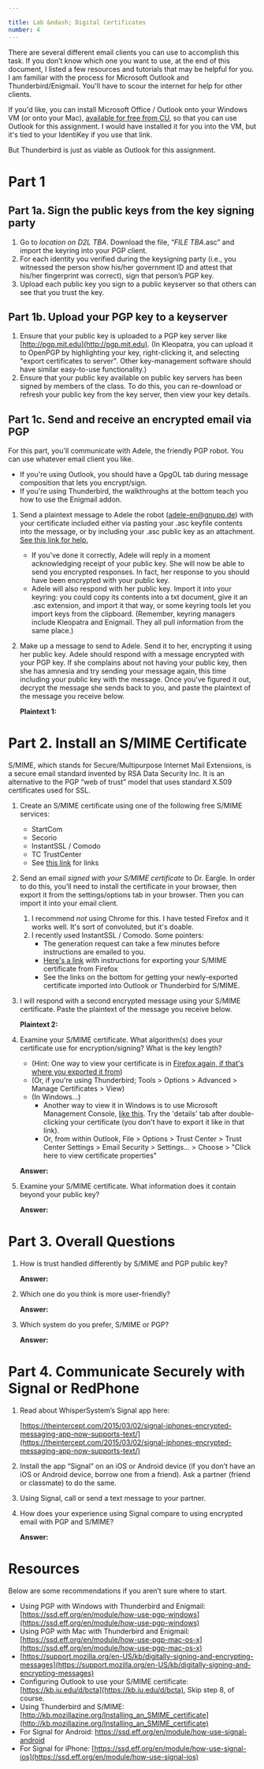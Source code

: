 ```yaml
---

title: Lab &ndash; Digital Certificates
number: 4
---
```


There are several different email clients you can use to accomplish this task. If you don’t know which one you want to use, at the end of this document, I listed a few resources and tutorials that may be helpful for you. I am familiar with the process for Microsoft Outlook and Thunderbird/Enigmail. You'll have to scour the internet for help for other clients.

<div class='alert alert-info'>

<p>If you'd like, you can install Microsoft Office / Outlook onto your Windows VM (or onto your Mac), <a href='https://oit.colorado.edu/services/messaging-collaboration/microsoft-office-365/help/proplus'>available for free from CU</a>, so that you can use Outlook for this assignment. I would have installed it for you into the VM, but it's tied to your IdentiKey if you use that link.</p>

<p>But Thunderbird is just as viable as Outlook for this assignment.</p></div>

# Part 1

## Part 1a. Sign the public keys from the key signing party

1.	Go to *location on D2L TBA*. Download the file, “*FILE TBA*.asc” and import the keyring into your PGP client.
2.	For each identity you verified during the keysigning party (i.e., you witnessed the person show his/her government ID and attest that his/her fingerprint was correct), sign that person’s PGP key.
3.	Upload each public key you sign to a public keyserver so that others can see that you trust the key.

## Part 1b. Upload your PGP key to a keyserver

1.	Ensure that your public key is uploaded to a PGP key server like [http://pgp.mit.edu](http://pgp.mit.edu).  (In Kleopatra, you can upload it to OpenPGP by highlighting your key, right-clicking it, and selecting "export certificates to server". Other key-management software should have similar easy-to-use functionality.)
2.	Ensure that your public key available on public key servers has been signed by members of the class. To do this, you can re-download or refresh your public key from the key server, then view your key details.

## Part 1c. Send and receive an encrypted email via PGP
	
For this part, you'll communicate with Adele, the friendly PGP robot. You can use whatever email client you like.
* If you're using Outlook, you should have a GpgOL tab during message composition that lets you encrypt/sign.
* If you're using Thunderbird, the walkthroughs at the bottom teach you how to use the Enigmail addon.

1.  Send a plaintext message to Adele the robot (adele-en@gnupp.de) with your certificate included either via pasting your .asc keyfile contents into the message, or by including your .asc public key as an attachment. [See this link for help.](https://www.gpg4win.org/doc/en/gpg4win-compendium_13.html#sec_publishPerEmail)
	* If you've done it correctly, Adele will reply in a moment acknowledging receipt of your public key. She will now be able to send you encrypted responses. In fact, her response to you should have been encrypted with your public key.
	* Adele will also respond with her public key. Import it into your keyring: you could copy its contents into a txt document, give it an .asc extension, and import it that way, or some keyring tools let you import keys from the clipboard. (Remember, keyring managers include Kleopatra and Enigmail. They all pull information from the same place.)

1.	Make up a message to send to Adele. Send it to her, encrypting it using her public key. Adele should respond with a message encrypted with your PGP key. If she complains about not having your public key, then she has amnesia and try sending your message again, this time including your public key with the message. Once you've figured it out, decrypt the message she sends back to you, and paste the plaintext of the message you receive below.

    **Plaintext 1:** 
    
# Part 2. Install an S/MIME Certificate

S/MIME, which stands for Secure/Multipurpose Internet Mail Extensions, is a secure email standard invented by RSA Data Security Inc. It is an alternative to the PGP “web of trust” model that uses standard X.509 certificates used for SSL.

1.	Create an S/MIME certificate using one of the following free S/MIME services:
    * 	StartCom
    * 	Secorio
    * 	InstantSSL / Comodo
    * 	TC TrustCenter
	* 	See [this link](http://kb.mozillazine.org/Getting_an_SMIME_certificate) for links
	
2.	Send an email *signed with your S/MIME certificate* to Dr. Eargle. In order to do this, you’ll need to install the certificate in your browser, then export it from the settings/options tab in your browser. Then you can import it into your email client.
	1. I recommend _not_ using Chrome for this. I have tested Firefox and it works well. It's sort of convoluted, but it's doable.
	2. I recently used InstantSSL / Comodo. Some pointers:
		* The generation request can take a few minutes before instructions are emailed to you.
		* [Here's a link](https://posteo.de/en/help/exporting-an-smime-certificate-firefox) with instructions for exporting your S/MIME certificate from Firefox
		* See the links on the bottom for getting your newly-exported certificate imported into Outlook or Thunderbird for S/MIME.

3.	I will respond with a second encrypted message using your S/MIME certificate. Paste the plaintext of the message you receive below.

    **Plaintext 2:**

4.	Examine your S/MIME certificate. What algorithm(s) does your certificate use for encryption/signing? What is the key length? 
	* (Hint: One way to view your certificate is in [Firefox again, if that's where you exported it from](https://posteo.de/en/help/exporting-an-smime-certificate-firefox))
	* (Or, if you're using Thunderbird; Tools > Options > Advanced > Manage Certificates > View)
	* (In Windows...)
		* Another way to view it in Windows is to use Microsoft Management Console, [like this](https://support.microsoft.com/en-us/help/823503/how-to-import-and-export-certificates-so-that-you-can-use-s-mime-in-ou). Try the 'details' tab after double-clicking your certificate (you don't have to export it like in that link). 
		* Or, from within Outlook, File > Options > Trust Center > Trust Center Settings > Email Security > Settings... > Choose > "Click here to view certificate properties"

    **Answer:**

5.	Examine your S/MIME certificate. What information does it contain beyond your public key? 

    **Answer:**

# Part 3. Overall Questions

1.	How is trust handled differently by S/MIME and PGP public key?

    **Answer:** 

2.  Which one do you think is more user-friendly?

    **Answer:**  

3.	Which system do you prefer, S/MIME or PGP?

    **Answer:** 

# Part 4. Communicate Securely with Signal or RedPhone

1.	Read about WhisperSystem’s Signal app here:

    [https://theintercept.com/2015/03/02/signal-iphones-encrypted-messaging-app-now-supports-text/](https://theintercept.com/2015/03/02/signal-iphones-encrypted-messaging-app-now-supports-text/)

2.	Install the app “Signal” on an iOS or Android device (if you don’t have an iOS or Android device, borrow one from a friend). Ask a partner (friend or classmate) to do the same.

3.	Using Signal, call or send a text message to your partner.

4.	How does your experience using Signal compare to using encrypted email with PGP and S/MIME?
	
	**Answer:** 


# Resources

Below are some recommendations if you aren’t sure where to start.

*	Using PGP with Windows with Thunderbird and Enigmail: [https://ssd.eff.org/en/module/how-use-pgp-windows](https://ssd.eff.org/en/module/how-use-pgp-windows)
* 	Using PGP with Mac with Thunderbird and Enigmail: [https://ssd.eff.org/en/module/how-use-pgp-mac-os-x](https://ssd.eff.org/en/module/how-use-pgp-mac-os-x)
*	[https://support.mozilla.org/en-US/kb/digitally-signing-and-encrypting-messages](https://support.mozilla.org/en-US/kb/digitally-signing-and-encrypting-messages)
* 	Configuring Outlook to use your S/MIME certificate: [https://kb.iu.edu/d/bcta](https://kb.iu.edu/d/bcta), Skip step 8, of course. 
* 	Using Thunderbird and S/MIME: [http://kb.mozillazine.org/Installing_an_SMIME_certificate](http://kb.mozillazine.org/Installing_an_SMIME_certificate)
*	For Signal for Android: [https://ssd.eff.org/en/module/how-use-signal-android ](https://ssd.eff.org/en/module/how-use-signal-android)
*	For Signal for iPhone: [https://ssd.eff.org/en/module/how-use-signal-ios](https://ssd.eff.org/en/module/how-use-signal-ios)

